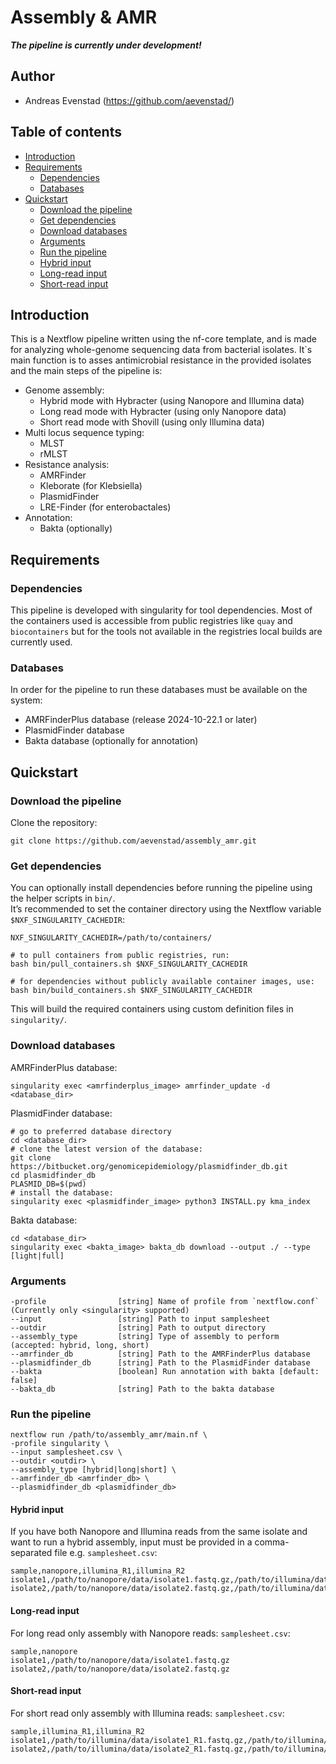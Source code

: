 # Assembly & AMR
***The pipeline is currently under development!***
## Author
* Andreas Evenstad (https://github.com/aevenstad/)

## Table of contents
- [Introduction](#introduction)
- [Requirements](#requirements)
  - [Dependencies](#dependencies)
  - [Databases](#databases)
- [Quickstart](#quickstart)
  - [Download the pipeline](#download-the-pipeline)
  - [Get dependencies](#get-dependencies)
  - [Download databases](#download-databases)
  - [Arguments](#arguments)
  - [Run the pipeline](#run-the-pipeline)
  - [Hybrid input](#hybrid-input)
  - [Long-read input](#long-read-input)
  - [Short-read input](#short-read-input)


## Introduction
This is a Nextflow pipeline written using the nf-core template, and is made for analyzing whole-genome sequencing data from bacterial isolates.
It`s main function is to asses antimicrobial resistance in the provided isolates and the main steps of the pipeline is:
* Genome assembly:
  - Hybrid mode with Hybracter (using Nanopore and Illumina data)
  - Long read mode with Hybracter (using only Nanopore data)
  - Short read mode with Shovill (using only Illumina data)
* Multi locus sequence typing:
    - MLST
    - rMLST
* Resistance analysis:
    - AMRFinder
    - Kleborate (for Klebsiella)
    - PlasmidFinder
    - LRE-Finder (for enterobactales)
* Annotation:
    - Bakta (optionally)

## Requirements
### Dependencies
This pipeline is developed with singularity for tool dependencies. Most of the containers used is accessible from public registries like `quay` and `biocontainers`
but for the tools not available in the registries local builds are currently used.

### Databases
In order for the pipeline to run these databases must be available on the system:
* AMRFinderPlus database (release 2024-10-22.1 or later)
* PlasmidFinder database
* Bakta database (optionally for annotation)


## Quickstart

### Download the pipeline
Clone the repository:
```
git clone https://github.com/aevenstad/assembly_amr.git
```

### Get dependencies
You can optionally install dependencies before running the pipeline using the helper scripts in `bin/`.  
It’s recommended to set the container directory using the Nextflow variable `$NXF_SINGULARITY_CACHEDIR`:
```
NXF_SINGULARITY_CACHEDIR=/path/to/containers/

# to pull containers from public registries, run:
bash bin/pull_containers.sh $NXF_SINGULARITY_CACHEDIR

# for dependencies without publicly available container images, use:
bash bin/build_containers.sh $NXF_SINGULARITY_CACHEDIR
```
This will build the required containers using custom definition files in `singularity/`.

### Download databases
AMRFinderPlus database:
```
singularity exec <amrfinderplus_image> amrfinder_update -d <database_dir>
```

PlasmidFinder database:
```
# go to preferred database directory
cd <database_dir>
# clone the latest version of the database:
git clone https://bitbucket.org/genomicepidemiology/plasmidfinder_db.git
cd plasmidfinder_db
PLASMID_DB=$(pwd)
# install the database:
singularity exec <plasmidfinder_image> python3 INSTALL.py kma_index
```

Bakta database:
```
cd <database_dir>
singularity exec <bakta_image> bakta_db download --output ./ --type [light|full]
```

### Arguments
```
-profile                [string] Name of profile from `nextflow.conf` (Currently only <singularity> supported)
--input                 [string] Path to input samplesheet
--outdir                [string] Path to output directory
--assembly_type         [string] Type of assembly to perform  (accepted: hybrid, long, short)
--amrfinder_db          [string] Path to the AMRFinderPlus database
--plasmidfinder_db      [string] Path to the PlasmidFinder database
--bakta                 [boolean] Run annotation with bakta [default: false]
--bakta_db              [string] Path to the bakta database
```

### Run the pipeline

```
nextflow run /path/to/assembly_amr/main.nf \
-profile singularity \
--input samplesheet.csv \
--outdir <outdir> \
--assembly_type [hybrid|long|short] \
--amrfinder_db <amrfinder_db> \
--plasmidfinder_db <plasmidfinder_db>
```

#### Hybrid input
If you have both Nanopore and Illumina reads from the same isolate and want to run a hybrid assembly, input must be provided in a comma-separated file e.g. `samplesheet.csv`:
```
sample,nanopore,illumina_R1,illumina_R2
isolate1,/path/to/nanopore/data/isolate1.fastq.gz,/path/to/illumina/data/isolate1_R1.fastq.gz,/path/to/illumina/data/isolate1_R2.fastq.gz
isolate2,/path/to/nanopore/data/isolate2.fastq.gz,/path/to/illumina/data/isolate2_R1.fastq.gz,/path/to/illumina/data/isolate2_R2.fastq.gz
```

#### Long-read input
For long read only assembly with Nanopore reads:
`samplesheet.csv`:
```
sample,nanopore
isolate1,/path/to/nanopore/data/isolate1.fastq.gz
isolate2,/path/to/nanopore/data/isolate2.fastq.gz
```
#### Short-read input
For short read only assembly with Illumina reads:
`samplesheet.csv`:
```
sample,illumina_R1,illumina_R2
isolate1,/path/to/illumina/data/isolate1_R1.fastq.gz,/path/to/illumina/data/isolate1_R2.fastq.gz
isolate2,/path/to/illumina/data/isolate2_R1.fastq.gz,/path/to/illumina/data/isolate2_R2.fastq.gz
```



